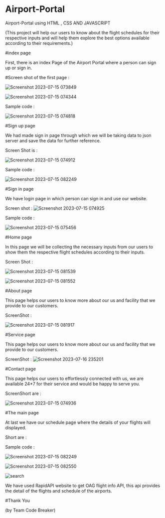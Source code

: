 # Airport-Portal

Airport-Portal using HTML , CSS AND JAVASCRIPT

(This project will help our users to know about the flight schedules for their respective inputs and will help them explore the best options available according to their requirements.)

#index page

First, there is an index Page of the Airport Portal where a person can sign up or sign in.

#Screen shot of the first page :

![Screenshot 2023-07-15 073849](https://github.com/roy705051/Airport-Portal/assets/118226807/25515240-3fc3-46f1-8395-6ad8f8d79ae9)

![Screenshot 2023-07-15 074344](https://github.com/roy705051/Airport-Portal/assets/118226807/ee01ba61-e362-41cb-8bfc-e7e34252e3b0)

Sample code :

![Screenshot 2023-07-15 074818](https://github.com/roy705051/Airport-Portal/assets/118226807/0faeb43f-ae5b-4c0a-8c03-0885a6a8423e)

#Sign up page

We had made sign in page through which we will be taking data to json server and save the data for further reference.

Screen Shot is :

![Screenshot 2023-07-15 074912](https://github.com/roy705051/Airport-Portal/assets/118226807/48a7f970-b3d7-4b62-abdd-d5f9fa3d5989)

Sample code :

![Screenshot 2023-07-15 082249](https://github.com/roy705051/Airport-Portal/assets/118226807/3606e5f6-85ab-47b9-bee8-c508409ac1b0)

#Sign in page

We have login page in which person can sign in and use our website.

Screen shot :
![Screenshot 2023-07-15 074925](https://github.com/roy705051/Airport-Portal/assets/118226807/0fece15d-05b8-4ebe-81f0-b5ce489a3c80)

Sample code :

![Screenshot 2023-07-15 075456](https://github.com/roy705051/Airport-Portal/assets/118226807/0f4164ef-6bcc-4434-9fd4-2275bce79e52)

#Home page

In this page we will be collecting the necessary inputs from our users to show them the respective flight schedules according to their inputs.

Screen Shot :

![Screenshot 2023-07-15 081539](https://github.com/roy705051/Airport-Portal/assets/118226807/bd955271-4f0e-49d7-acf2-de5afe4c79c9)

![Screenshot 2023-07-15 081552](https://github.com/roy705051/Airport-Portal/assets/118226807/bdb9f75b-77e9-4a09-9169-6ee3fdd7863a)

#About page

This page helps our users to know more about our us and facility that we provide to our customers.

ScreenShot :

![Screenshot 2023-07-15 081917](https://github.com/roy705051/Airport-Portal/assets/118226807/875c05e5-d6b4-442e-b3d8-d0f28bd30b9c)

#Service page

This page helps our users to know more about our us and facility that we provide to our customers.

ScreenShot :
![Screenshot 2023-07-16 235201](https://github.com/roy705051/Airport-Portal/assets/118226807/653609c4-c4eb-4c02-b352-87ae0d8aae54)


#Contact page

This page helps our users to effortlessly connected with us, we are available 24*7 for their service and would be happy to serve you.

ScreenShort are :

![Screenshot 2023-07-15 074936](https://github.com/roy705051/Airport-Portal/assets/118226807/bca7e37c-0edc-4de8-b19a-8ea466eb2611)

#The main page

At last we have our schedule page where the details of your flights will displayed.

Short are :

Sample code :

![Screenshot 2023-07-15 082249](https://github.com/roy705051/Airport-Portal/assets/118226807/3557cb57-a673-4f87-a1a5-3b233e970a66)

![Screenshot 2023-07-15 082550](https://github.com/roy705051/Airport-Portal/assets/118226807/f11b25d8-52e6-408c-9a8a-026c61f52727)

![search](https://github.com/roy705051/Airport-Portal/assets/118226807/07881b1d-0e7c-4b6d-abe7-ed658283d22d)

We have used RapidAPI website to get OAG flight info API, this api provides the detail of the flights and schedule of the airports. 

#Thank You

(by Team Code Breaker)
